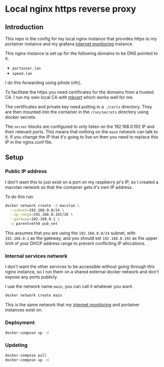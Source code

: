 # Local nginx https reverse proxy

## Introduction

This repo is the config for my local nginx instance that provides https to my portainer instance and my grafana [internet monitoring](https://github.com/tb942/internet-monitoring/tree/personal-use) instance.

This nginx instance is set up for the following domains to be DNS pointed to it:

* `portainer.lan`
* `speed.lan`

I do this forwarding using pihole (ofc).

To facilitate the https you need certificates for the domains from a trusted CA. I run my own local CA with [mkcert](https://github.com/FiloSottile/mkcert) which works well for me.

The certificates and private key need putting in a `./certs` directory. They are then mounted into the container in the `/run/secrets` directory using docker secrets.

The `server` blocks are configured to only listen on the 192.168.0.192 IP and their relevant ports. This means that nothing on the `main` network can talk to it. If you change the IP that it's going to live on then you need to replace this IP in the nginx.conf file.

## Setup

### Public IP address

I don't want this to just exist on a port on my raspberry pi's IP, so I created a macvlan network so that the container gets it's own IP address.

To do this run:

```bash
docker network create -d macvlan \
  --subnet=192.168.0.0/24 \
  --ip-range=192.168.0.192/26 \
  --gateway=192.168.0.1 \
  -o parent=eth0 pub_net
```

This assumes that you are using the `192.168.0.0/24` subnet, with `192.168.0.1` as the gateway, and you should set `192.168.0.191` as the upper limit of your DHCP address range to prevent conflicting IP allocations.

### Internal services network

I don't want the other services to be accessible without going through this nginx instance, so I run them on a shared external docker network and don't expose any ports publicly.

I use the network name `main`, you can call it whatever you want.

```bash
docker network create main
```

This is the same network that my [internet monitoring](https://github.com/tb942/internet-monitoring/tree/personal-use) and portainer instances exist on.

### Deployment

```bash
docker-compose up -d
```

### Updating

```bash
docker-compose pull
docker-compose up -d
```